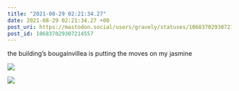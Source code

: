 ```yaml
---
title: "2021-08-29 02:21:34.27"
date: 2021-08-29 02:21:34.27 +00
post_uri: https://mastodon.social/users/gravely/statuses/106837029307214557
post_id: 106837029307214557
---
```

the building’s bougainvillea is putting the moves on my jasmine


![](/images/106837028902081021.jpg)

![](/images/106837029162508861.jpg)

